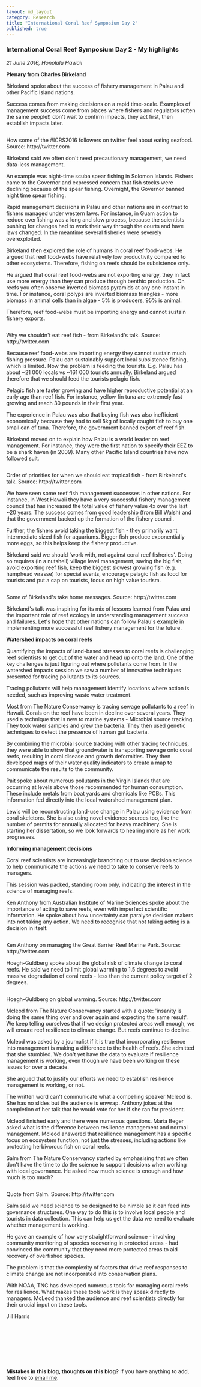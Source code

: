 ```yaml
---
layout: md_layout
category: Research
title: "International Coral Reef Symposium Day 2"
published: true  
---
```



### International Coral Reef Symposium Day 2 - My highlights  

*21 June 2016, Honolulu Hawaii*

**Plenary from Charles Birkeland**  

Birkeland spoke about the success of fishery management in Palau and other Pacific Island nations.

Success comes from making decisions on a rapid time-scale. Examples of management success come from places where fishers and regulators (often the same people!) don't wait to confirm impacts, they act first, then establish impacts later.  

<div class = "image_caption">
<img src ="/Images/icrs-pic-tweet-11.png" alt="" class="image_float"/>
<p>
How some of the #ICRS2016 followers on twitter feel about eating seafood. Source: http://twitter.com </p>
</div>  

Birkeland said we often don't need precautionary management, we need data-less management.  

An example was night-time scuba spear fishing in Solomon Islands. Fishers came to the Governor and expressed concern that fish stocks were declining because of the spear fishing. Overnight, the Governor banned night time spear fishing.  

Rapid management decisions in Palau and other nations are in contrast to fishers managed under western laws. For instance, in Guam action to reduce overfishing was a long and slow process, because the scientists pushing for changes had to work their way through the courts and have laws changed. In the meantime several fisheries were severely overexploited.

Birkeland then explored the role of humans in coral reef food-webs.  He argued that reef food-webs have relatively low productivity compared to other ecosystems. Therefore, fishing on reefs should be subsistence only.  

He argued that coral reef food-webs are not exporting energy, they in fact use more energy than they can produce through benthic production. On reefs you often observe inverted biomass pyramids at any one instant in time. For instance, coral polyps are inverted biomass triangles - more biomass in animal cells than in algae - 5% is producers, 95% is animal.  

Therefore, reef food-webs must be importing energy and cannot sustain fishery exports.  

<div class = "image_caption">
<img src ="/Images/icrs-pic-tweet-5.png" alt="" class="image_float"/>
<p>
Why we shouldn't eat reef fish - from Birkeland's talk. Source: http://twitter.com </p>
</div>  

Because reef food-webs are importing energy they cannot sustain much fishing pressure. Palau can sustainably support local subsistence fishing, which is limited. Now the problem is feeding the tourists. E.g. Palau has about ~21 000 locals vs ~161 000 tourists annually. Birkeland argued therefore that we should feed the tourists pelagic fish.  

Pelagic fish are faster growing and have higher reproductive potential at an early age than reef fish. For instance, yellow fin tuna are extremely fast growing and reach 30 pounds in their first year.

The experience in Palau was also that buying fish was also inefficient economically because they had to sell 5kg of locally caught fish to buy one small can of tuna. Therefore, the government banned export of reef fish.  

Birkeland moved on to explain how Palau is a world leader on reef management.  For instance, they were the first nation to specify their EEZ to be a shark haven (in 2009). Many other Pacific Island countries have now followed suit.  

<div class = "image_caption">
<img src ="/Images/icrs-pic-tweet-6.png" alt="" class="image_float"/>
<p>
Order of priorities for when we should eat tropical fish - from Birkeland's talk. Source: http://twitter.com </p>
</div>  

We have seen some reef fish management successes in other nations. For instance, in West Hawaii they have a very successful fishery management council that has increased the total value of fishery value 4x over the last ~20 years. The success comes from good leadership (from Bill Walsh) and that the government backed up the formation of the fishery council.  

Further, the fishers avoid taking the biggest fish - they primarily want intermediate sized fish for aquariums. Bigger fish produce exponentially more eggs, so this helps keep the fishery productive.  

Birkeland said we should 'work with, not against coral reef fisheries'. Doing so requires (in a nutshell) village level management, saving the big fish, avoid exporting reef fish, keep the biggest slowest growing fish (e.g. humphead wrasse) for special events, encourage pelagic fish as food for tourists and put a cap on tourists, focus on high value tourism.  

<div class = "image_caption">
<img src ="/Images/icrs-pic-tweet-7.png" alt="" class="image_float"/>
<p>
Some of Birkeland's take home messages. Source: http://twitter.com </p>
</div>  

Birkeland's talk was inspiring for its mix of lessons learned from Palau and the important role of reef ecology in understanding management success and failures. Let's hope that other nations can follow Palau's example in implementing more successful reef fishery management for the future.

**Watershed impacts on coral reefs**  

Quantifying the impacts of land-based stresses to coral reefs is challenging reef scientists to get out of the water and head up onto the land. One of the key challenges is just figuring out where pollutants come from. In the watershed impacts session we saw a number of innovative techniques presented for tracing pollutants to its sources.

Tracing pollutants will help management identify locations where action is needed, such as improving waste water treatment.  

Most from The Nature Conservancy is tracing sewage pollutants to a reef in Hawaii. Corals on the reef have been in decline over several years. They used a technique that is new to marine systems - Microbial source tracking. They took water samples and grew the bacteria. They then used genetic techniques to detect the presence of human gut bacteria.  

By combining the microbial source tracking with other tracing techniques, they were able to show that groundwater is transporting sewage onto coral reefs, resulting in coral disease and growth deformities. They then developed maps of their water quality indicators to create a map to communicate the results to the community.

Pait spoke about numerous pollutants in the Virgin Islands that are occurring at levels above those recommended for human consumption. These include metals from boat yards and chemicals like PCBs. This information fed directly into the local watershed management plan.

Lewis will be reconstructing land-use change in Palau using evidence from coral skeletons. She is also using novel evidence sources too, like the number of permits for annually allocated for heavy machinery. She is starting her dissertation, so we look forwards to hearing more as her work progresses.  

**Informing management decisions**  

Coral reef scientists are increasingly branching out to use decision science to help communicate the actions we need to take to conserve reefs to managers.  

This session was packed, standing room only, indicating the interest in the science of managing reefs.  

Ken Anthony from Australian Institute of Marine Sciences spoke about the importance of acting to save reefs, even with imperfect scientific information. He spoke about how uncertainty can paralyse decision makers into not taking any action. We need to recognise that not taking acting is a decision in itself.  

<div class = "image_caption">
<img src ="/Images/icrs-pic-tweet-8.png" alt="" class="image_float"/>
<p>
Ken Anthony on managing the Great Barrier Reef Marine Park. Source: http://twitter.com </p>
</div>  

Hoegh-Guldberg spoke about the global risk of climate change to coral reefs. He said we need to limit global warming to 1.5 degrees to avoid massive degradation of coral reefs -  less than the current policy target of 2 degrees.

<div class = "image_caption">
<img src ="/Images/icrs-pic-tweet-9.png" alt="" class="image_float"/>
<p>
Hoegh-Guldberg on global warming. Source: http://twitter.com </p>
</div>  

Mcleod from The Nature Conservancy started with a quote: 'insanity is doing the same thing over and over again and expecting the same result'. We keep telling ourselves that if we design protected areas well enough, we will ensure reef resilience to climate change.  But reefs continue to decline.  

Mcleod was asked by a journalist if it is true that incorporating resilience into management is making a difference to the health of reefs. She admitted that she stumbled. We don't yet have the data to evaluate if resilience management is working, even though we have been working on these issues for over a decade.  

She argued that to justify our efforts we need to establish resilience management is working, or not.  

The written word can't communicate what a compelling speaker Mcleod is. She has no slides but the audience is enwrap. Anthony jokes at the completion of her talk that he would vote for her if she ran for president.  

Mcleod finished early and there were numerous questions. Maria Beger asked what is the difference between resilience management and normal management. Mcleod answered that resilience management has a specific focus on ecosystem function, not just the stresses, including actions like protecting herbivorous fish on coral reefs.  

Salm from The Nature Conservancy started by emphasising that we often don't have the time to do the science to support decisions when working with local governance. He asked how much science is enough and how much is too much?  

<div class = "image_caption">
<img src ="/Images/icrs-pic-tweet-10.png" alt="" class="image_float"/>
<p>
Quote from Salm. Source: http://twitter.com </p>
</div>  

Salm said we need science to be designed to be nimble so it can feed into governance structures. One way to do this is to involve local people and tourists in data collection. This can help us get the data we need to evaluate whether management is working.  

He gave an example of how very straightforward science - involving community monitoring of species recovering in protected areas - had convinced the community that they need more protected areas to aid recovery of overfished species.  

The problem is that the complexity of factors that drive reef responses to climate change are not incorporated into conservation plans.  

With NOAA, TNC has developed numerous tools for managing coral reefs for resilience. What makes these tools work is they speak directly to managers. McLeod thanked the audience and reef scientists directly for their crucial input on these tools.

Jill Harris

<br>
<br>
<br>
<br>
<br>
<br>


**Mistakes in this blog, thoughts on this blog?**
If you have anything to add, feel free to [email me](https://app.griffith.edu.au/phonebook/phone-details.php?id=1675412).  
